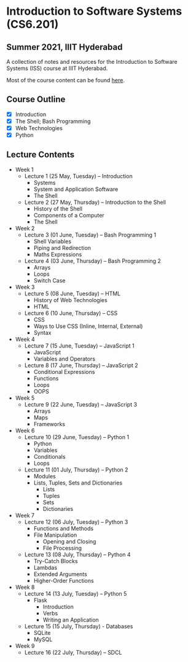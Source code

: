 # Introduction to Software Systems (CS6.201)
## Summer 2021, IIIT Hyderabad

A collection of notes and resources for the Introduction to Software Systems (ISS) course at IIIT Hyderabad.

Most of the course content can be found [here](https://serciiit.gitbook.io/introduction-to-software-systems/).

## Course Outline
- [x] Introduction
- [x] The Shell; Bash Programming
- [x] Web Technologies
- [x] Python

## Lecture Contents
* Week 1
    * Lecture 1 (25 May, Tuesday) – Introduction
        - Systems
        - System and Application Software
        - The Shell
    * Lecture 2 (27 May, Thursday) – Introduction to the Shell
        - History of the Shell
        - Components of a Computer
        - The Shell
* Week 2
    * Lecture 3 (01 June, Tuesday) – Bash Programming 1
        - Shell Variables
        - Piping and Redirection
        - Maths Expressions
    * Lecture 4 (03 June, Thursday) – Bash Programming 2
        - Arrays
        - Loops
        - Switch Case
* Week 3
    * Lecture 5 (08 June, Tuesday) – HTML
        - History of Web Technologies
        - HTML
    * Lecture 6 (10 June, Thursday) – CSS
        - CSS
        - Ways to Use CSS (Inline, Internal, External)
        - Syntax
* Week 4
    * Lecture 7 (15 June, Tuesday) – JavaScript 1
        - JavaScript
        - Variables and Operators
    * Lecture 8 (17 June, Thursday) – JavaScript 2
        - Conditional Expressions
        - Functions
        - Loops
        - OOPS
* Week 5
    * Lecture 9 (22 June, Tuesday) – JavaScript 3
        - Arrays
        - Maps
        - Frameworks
* Week 6
    * Lecture 10 (29 June, Tuesday) – Python 1
        - Python
        - Variables
        - Conditionals
        - Loops
    * Lecture 11 (01 July, Thursday) – Python 2
        - Modules
        - Lists, Tuples, Sets and Dictionaries
            - Lists
            - Tuples
            - Sets
            - Dictionaries
* Week 7
    * Lecture 12 (06 July, Tuesday) – Python 3
        - Functions and Methods
        - File Manipulation
            - Opening and Closing
            - File Processing
    * Lecture 13 (08 July, Thursday) – Python 4
        - Try-Catch Blocks
        - Lambdas
        - Extended Arguments
        - Higher-Order Functions
* Week 8
    * Lecture 14 (13 July, Tuesday) – Python 5
        * Flask
            - Introduction
            - Verbs
            - Writing an Application
    * Lecture 15 (15 July, Thursday) - Databases
        * SQLite
        * MySQL
* Week 9
    * Lecture 16 (22 July, Thursday) – SDCL
